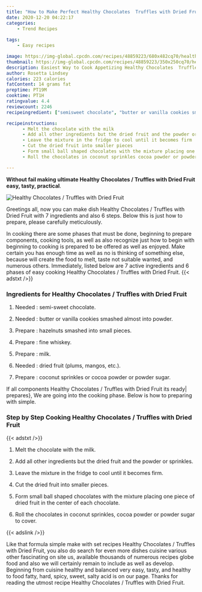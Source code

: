 ```yaml
---
title: "How to Make Perfect Healthy Chocolates  Truffles with Dried Fruit"
date: 2020-12-20 04:22:17
categories:
    - Trend Recipes
    
tags:
    - Easy recipes

image: https://img-global.cpcdn.com/recipes/48859223/680x482cq70/healthy-chocolates-truffles-with-dried-fruit-recipe-main-photo.jpg
thumbnail: https://img-global.cpcdn.com/recipes/48859223/350x250cq70/healthy-chocolates-truffles-with-dried-fruit-recipe-main-photo.jpg
description: Easiest Way to Cook Appetizing Healthy Chocolates  Truffles with Dried Fruit with 7 ingredients and 6 stages of easy cooking.
author: Rosetta Lindsey
calories: 223 calories
fatContent: 14 grams fat
preptime: PT19M
cooktime: PT1H
ratingvalue: 4.4
reviewcount: 2246
recipeingredient: ["semisweet chocolate", "butter or vanilla cookies smashed almost into powder", "hazelnuts smashed into small pieces", "fine whiskey", "milk", "dried fruit plums mangos etc", "coconut sprinkles or cocoa powder or powder sugar"]

recipeinstructions: 
      - Melt the chocolate with the milk 
      - Add all other ingredients but the dried fruit and the powder or sprinkles 
      - Leave the mixture in the fridge to cool until it becomes firm 
      - Cut the dried fruit into smaller pieces 
      - Form small ball shaped chocolates with the mixture placing one piece of dried fruit in the center of each chocolate 
      - Roll the chocolates in coconut sprinkles cocoa powder or powder sugar to cover

---
```




**Without fail making ultimate Healthy Chocolates / Truffles with Dried Fruit easy, tasty, practical**. 


![Healthy Chocolates / Truffles with Dried Fruit](https://img-global.cpcdn.com/recipes/48859223/680x482cq70/healthy-chocolates-truffles-with-dried-fruit-recipe-main-photo.jpg "Healthy Chocolates / Truffles with Dried Fruit")




Greetings all, now you can make dish Healthy Chocolates / Truffles with Dried Fruit with 7 ingredients and also 6 steps. Below this is just how to prepare, please carefully meticulously.

In cooking there are some phases that must be done, beginning to prepare components, cooking tools, as well as also recognize just how to begin with beginning to cooking is prepared to be offered as well as enjoyed. Make certain you has enough time as well as no is thinking of something else, because will create the food to melt, taste not suitable wanted, and numerous others. Immediately, listed below are 7 active ingredients and 6 phases of easy cooking Healthy Chocolates / Truffles with Dried Fruit.
{{< adstxt />}}

### Ingredients for Healthy Chocolates / Truffles with Dried Fruit


1. Needed  : semi-sweet chocolate.

1. Needed  : butter or vanilla cookies smashed almost into powder.

1. Prepare  : hazelnuts smashed into small pieces.

1. Prepare  : fine whiskey.

1. Prepare  : milk.

1. Needed  : dried fruit (plums, mangos, etc.).

1. Prepare  : coconut sprinkles or cocoa powder or powder sugar.



If all components Healthy Chocolates / Truffles with Dried Fruit its ready| prepares}, We are going into the cooking phase. Below is how to preparing with simple.

### Step by Step Cooking Healthy Chocolates / Truffles with Dried Fruit

{{< adstxt />}}


1. Melt the chocolate with the milk.



1. Add all other ingredients but the dried fruit and the powder or sprinkles.



1. Leave the mixture in the fridge to cool until it becomes firm.



1. Cut the dried fruit into smaller pieces.



1. Form small ball shaped chocolates with the mixture placing one piece of dried fruit in the center of each chocolate.



1. Roll the chocolates in coconut sprinkles, cocoa powder or powder sugar to cover.





{{< adslink />}}

Like that formula simple make with set recipes Healthy Chocolates / Truffles with Dried Fruit, you also do search for even more dishes cuisine various other fascinating on site us, available thousands of numerous recipes globe food and also we will certainly remain to include as well as develop. Beginning from cuisine healthy and balanced very easy, tasty, and healthy to food fatty, hard, spicy, sweet, salty acid is on our page. Thanks for reading the utmost recipe Healthy Chocolates / Truffles with Dried Fruit.
